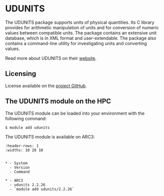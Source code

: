 # UDUNITS

The UDUNITS package supports units of physical quantities. Its C library provides for arithmetic manipulation of units and for conversion of numeric values between compatible units. The package contains an extensive unit database, which is in XML format and user-extendable. The package also contains a command-line utility for investigating units and converting values.



Read more about UDUNITS on their [website](https://www.unidata.ucar.edu/software/udunits/).





## Licensing 

License available on the [project GitHub](https://github.com/Unidata/UDUNITS-2/blob/master/COPYRIGHT).



## The UDUNITS module on the HPC

The UDUNITS module can be loaded into your environment with the following command:

```bash
$ module add udunits
```

The UDUNITS module is available on ARC3:

```{list-table}
:header-rows: 1
:widths: 10 20 10


* - System
  - Version
  - Command

* - ARC3
  - udunits 2.2.26
  - `module add udunits/2.2.26`

```
